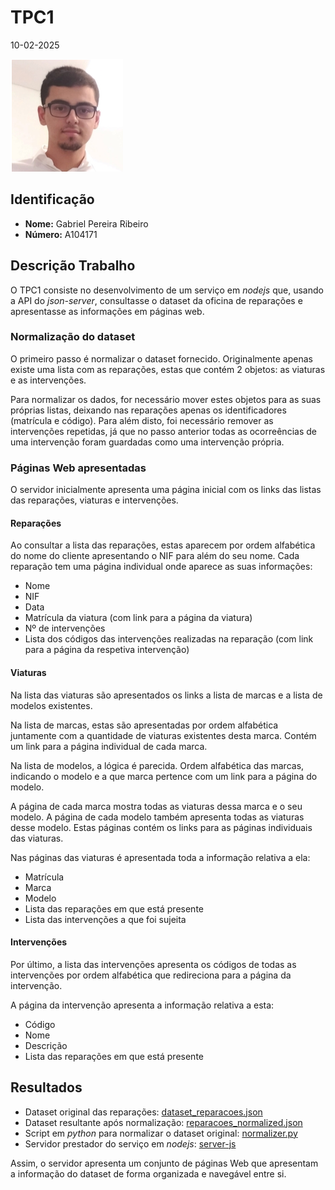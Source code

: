 # TPC1

10-02-2025

![](../images/author.png)

## Identificação

- **Nome:** Gabriel Pereira Ribeiro
- **Número:** A104171

## Descrição Trabalho

O TPC1 consiste no desenvolvimento de um serviço em *nodejs* que, usando a API do *json-server*, consultasse o dataset da oficina de reparações e apresentasse as informações em páginas web.

### Normalização do dataset

O primeiro passo é normalizar o dataset fornecido. Originalmente apenas existe uma lista com as reparações, estas que contém 2 objetos: as viaturas e as intervenções.

Para normalizar os dados, for necessário mover estes objetos para as suas próprias listas, deixando nas reparações apenas os identificadores (matrícula e código).
Para além disto, foi necessário remover as intervenções repetidas, já que no passo anterior todas as ocorreências de uma intervenção foram guardadas como uma intervenção própria.

### Páginas Web apresentadas

O servidor inicialmente apresenta uma página inicial com os links das listas das reparações, viaturas e intervenções.

#### Reparações

Ao consultar a lista das reparações, estas aparecem por ordem alfabética do nome do cliente apresentando o NIF para além do seu nome.
Cada reparação tem uma página individual onde aparece as suas informações:

- Nome
- NIF
- Data
- Matrícula da viatura (com link para a página da viatura)
- Nº de intervenções
- Lista dos códigos das intervenções realizadas na reparação (com link para a página da respetiva intervenção)

#### Viaturas

Na lista das viaturas são apresentados os links a lista de marcas e a lista de modelos existentes.

Na lista de marcas, estas são apresentadas por ordem alfabética juntamente com a quantidade de viaturas existentes desta marca. Contém um link para a página individual de cada marca.

Na lista de modelos, a lógica é parecida. Ordem alfabética das marcas, indicando o modelo e a que marca pertence com um link para a página do modelo.

A página de cada marca mostra todas as viaturas dessa marca e o seu modelo. A página de cada modelo também apresenta todas as viaturas desse modelo.
Estas páginas contém os links para as páginas individuais das viaturas.

Nas páginas das viaturas é apresentada toda a informação relativa a ela:

- Matrícula
- Marca
- Modelo
- Lista das reparações em que está presente
- Lista das intervenções a que foi sujeita

#### Intervenções

Por último, a lista das intervenções apresenta os códigos de todas as intervenções por ordem alfabética que redireciona para a página da intervenção.

A página da intervenção apresenta a informação relativa a esta:

- Código
- Nome
- Descrição
- Lista das reparações em que está presente

## Resultados

- Dataset original das reparações: [dataset_reparacoes.json](https://github.com/gabrielRibeir0/EW2025-A104171/blob/main/TPC1/dataset_reparacoes.json)
- Dataset resultante após normalização: [reparacoes_normalized.json](https://github.com/gabrielRibeir0/EW2025-A104171/blob/main/TPC1/reparacoes_normalized.json)
- Script em *python* para normalizar o dataset original: [normalizer.py](https://github.com/gabrielRibeir0/EW2025-A104171/blob/main/TPC1/normalizer.py)
- Servidor prestador do serviço em *nodejs*: [server-js](https://github.com/gabrielRibeir0/EW2025-A104171/blob/main/TPC1/server.js)

Assim, o servidor apresenta um conjunto de páginas Web que apresentam a informação do dataset de forma organizada e navegável entre si.
